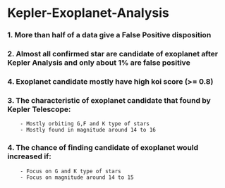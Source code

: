 # Kepler-Exoplanet-Analysis

### 1. More than half of a data give a False Positive disposition
### 2. Almost all confirmed star are candidate of exoplanet after Kepler Analysis and only about 1% are false positive
### 4. Exoplanet candidate mostly have high koi score (>= 0.8)
### 3. The characteristic of exoplanet candidate that found by Kepler Telescope:
        - Mostly orbiting G,F and K type of stars
        - Mostly found in magnitude around 14 to 16
### 4. The chance of finding candidate of exoplanet would increased if:
        - Focus on G and K type of stars
        - Focus on magnitude around 14 to 15
